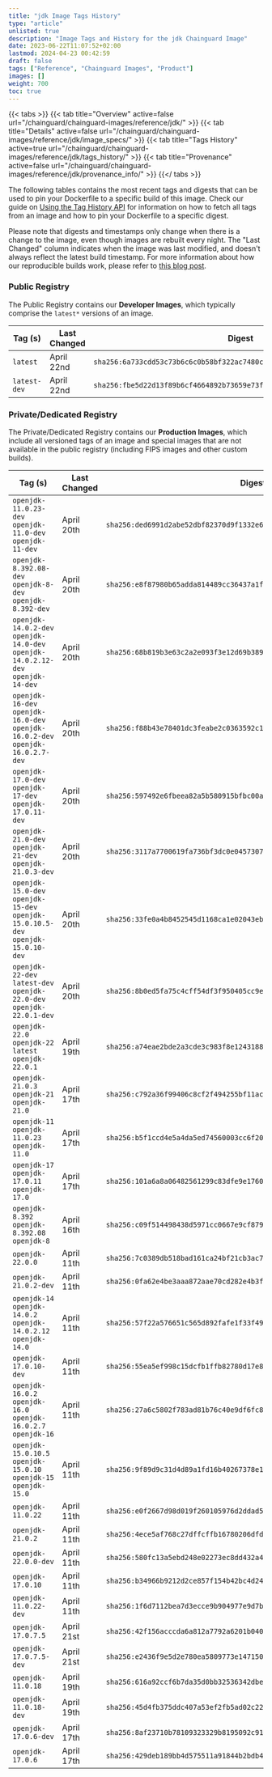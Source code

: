 ```yaml
---
title: "jdk Image Tags History"
type: "article"
unlisted: true
description: "Image Tags and History for the jdk Chainguard Image"
date: 2023-06-22T11:07:52+02:00
lastmod: 2024-04-23 00:42:59
draft: false
tags: ["Reference", "Chainguard Images", "Product"]
images: []
weight: 700
toc: true
---
```


{{< tabs >}}
{{< tab title="Overview" active=false url="/chainguard/chainguard-images/reference/jdk/" >}}
{{< tab title="Details" active=false url="/chainguard/chainguard-images/reference/jdk/image_specs/" >}}
{{< tab title="Tags History" active=true url="/chainguard/chainguard-images/reference/jdk/tags_history/" >}}
{{< tab title="Provenance" active=false url="/chainguard/chainguard-images/reference/jdk/provenance_info/" >}}
{{</ tabs >}}

The following tables contains the most recent tags and digests that can be used to pin your Dockerfile to a specific build of this image. Check our guide on [Using the Tag History API](/chainguard/chainguard-images/using-the-tag-history-api/) for information on how to fetch all tags from an image and how to pin your Dockerfile to a specific digest.

Please note that digests and timestamps only change when there is a change to the image, even though images are rebuilt every night. The "Last Changed" column indicates when the image was last modified, and doesn't always reflect the latest build timestamp. For more information about how our reproducible builds work, please refer to [this blog post](https://www.chainguard.dev/unchained/reproducing-chainguards-reproducible-image-builds).

### Public Registry
The Public Registry contains our **Developer Images**, which typically comprise the `latest*` versions of an image.

| Tag (s)       | Last Changed | Digest                                                                    |
|---------------|--------------|---------------------------------------------------------------------------|
|  `latest`     | April 22nd   | `sha256:6a733cdd53c73b6c6c0b58bf322ac7480c38e9271d277bb141debaa9f4ec066d` |
|  `latest-dev` | April 22nd   | `sha256:fbe5d22d13f89b6cf4664892b73659e73f149fe270c76482bffd798447176755` |


### Private/Dedicated Registry
The Private/Dedicated Registry contains our **Production Images**, which include all versioned tags of an image and special images that are not available in the public registry (including FIPS images and other custom builds).

| Tag (s)                                                                            | Last Changed | Digest                                                                    |
|------------------------------------------------------------------------------------|--------------|---------------------------------------------------------------------------|
|  `openjdk-11.0.23-dev` `openjdk-11.0-dev` `openjdk-11-dev`                         | April 20th   | `sha256:ded6991d2abe52dbf82370d9f1332e6024c6dfd58e47806dafd3eb34f418128a` |
|  `openjdk-8.392.08-dev` `openjdk-8-dev` `openjdk-8.392-dev`                        | April 20th   | `sha256:e8f87980b65adda814489cc36437a1f16cd4db7758cc33fc63724315967c204b` |
|  `openjdk-14.0.2-dev` `openjdk-14.0-dev` `openjdk-14.0.2.12-dev` `openjdk-14-dev`  | April 20th   | `sha256:68b819b3e63c2a2e093f3e12d69b3899fdd7daec1b9d27810213914b86d1f13c` |
|  `openjdk-16-dev` `openjdk-16.0-dev` `openjdk-16.0.2-dev` `openjdk-16.0.2.7-dev`   | April 20th   | `sha256:f88b43e78401dc3feabe2c0363592c19d0d34e7fd6a16152d3861c653bdf7e1e` |
|  `openjdk-17.0-dev` `openjdk-17-dev` `openjdk-17.0.11-dev`                         | April 20th   | `sha256:597492e6fbeea82a5b580915bfbc00ac578c08ec2b18647dca592f3c00554085` |
|  `openjdk-21.0-dev` `openjdk-21-dev` `openjdk-21.0.3-dev`                          | April 20th   | `sha256:3117a7700619fa736bf3dc0e04573071a0f3274b16c44828ca6806fe48d224ee` |
|  `openjdk-15.0-dev` `openjdk-15-dev` `openjdk-15.0.10.5-dev` `openjdk-15.0.10-dev` | April 20th   | `sha256:33fe0a4b8452545d1168ca1e02043eb0cbde415a12c53ec039311ab6423ab9cf` |
|  `openjdk-22-dev` `latest-dev` `openjdk-22.0-dev` `openjdk-22.0.1-dev`             | April 20th   | `sha256:8b0ed5fa75c4cff54df3f950405cc9ec3f5c3b7d4abd2c93b7f9517c7fde1acb` |
|  `openjdk-22.0` `openjdk-22` `latest` `openjdk-22.0.1`                             | April 19th   | `sha256:a74eae2bde2a3cde3c983f8e12431884220e1f1f82a3e260d0d46dba770f8464` |
|  `openjdk-21.0.3` `openjdk-21` `openjdk-21.0`                                      | April 17th   | `sha256:c792a36f99406c8cf2f494255bf11acedc166536a22983ee9fb00ae555f55305` |
|  `openjdk-11` `openjdk-11.0.23` `openjdk-11.0`                                     | April 17th   | `sha256:b5f1ccd4e5a4da5ed74560003cc6f205a3d681dca74fc179bb35bb942c2f6dfb` |
|  `openjdk-17` `openjdk-17.0.11` `openjdk-17.0`                                     | April 17th   | `sha256:101a6a8a06482561299c83dfe9e17603909a36ae94de97c974fea9126895a6e7` |
|  `openjdk-8.392` `openjdk-8.392.08` `openjdk-8`                                    | April 16th   | `sha256:c09f514498438d5971cc0667e9cf8798a16a6b21634337d248ff5905ada10568` |
|  `openjdk-22.0.0`                                                                  | April 11th   | `sha256:7c0389db518bad161ca24bf21cb3ac79f7e724168847035994cc3a49c518a31a` |
|  `openjdk-21.0.2-dev`                                                              | April 11th   | `sha256:0fa62e4be3aaa872aae70cd282e4b3f3bbfba68b9c746c472c68fccdcb403a03` |
|  `openjdk-14` `openjdk-14.0.2` `openjdk-14.0.2.12` `openjdk-14.0`                  | April 11th   | `sha256:57f22a576651c565d892fafe1f33f49fee25ed612f977b59d5695363a2954f32` |
|  `openjdk-17.0.10-dev`                                                             | April 11th   | `sha256:55ea5ef998c15dcfb1ffb82780d17e89f68f8f0c65b1a96ff71ce71220589926` |
|  `openjdk-16.0.2` `openjdk-16.0` `openjdk-16.0.2.7` `openjdk-16`                   | April 11th   | `sha256:27a6c5802f783ad81b76c40e9df6fc82afa1640878555eae1628f8db3e3b1913` |
|  `openjdk-15.0.10.5` `openjdk-15.0.10` `openjdk-15` `openjdk-15.0`                 | April 11th   | `sha256:9f89d9c31d4d89a1fd16b40267378e1cdca79442666aeb99afffb4da06de5af1` |
|  `openjdk-11.0.22`                                                                 | April 11th   | `sha256:e0f2667d98d019f260105976d2ddad5eeebda2cdd66299bd43212707062354d8` |
|  `openjdk-21.0.2`                                                                  | April 11th   | `sha256:4ece5af768c27dffcffb16780206dfdcd4b45c7edc682250d1b498cb2267d30c` |
|  `openjdk-22.0.0-dev`                                                              | April 11th   | `sha256:580fc13a5ebd248e02273ec8dd432a490813ce8eb45005e0fde8dd05f6ae38d6` |
|  `openjdk-17.0.10`                                                                 | April 11th   | `sha256:b34966b9212d2ce857f154b42bc4d242e0f46a68fb175a4b24d0dbdaafc6bf8b` |
|  `openjdk-11.0.22-dev`                                                             | April 11th   | `sha256:1f6d7112bea7d3ecce9b904977e9d7b9c771a1456313b49baf7d180de6d6c7b9` |
|  `openjdk-17.0.7.5`                                                                | April 21st   | `sha256:42f156acccda6a812a7792a6201b040080865c08d8d88602c9ef7a03c1fb291d` |
|  `openjdk-17.0.7.5-dev`                                                            | April 21st   | `sha256:e2436f9e5d2e780ea5809773e14715030fe90c677badba52a4d134e649beb8c3` |
|  `openjdk-11.0.18`                                                                 | April 19th   | `sha256:616a92ccf6b7da35d0bb32536342dbe71d44aec2a8056f3eba8835d3259806e5` |
|  `openjdk-11.0.18-dev`                                                             | April 19th   | `sha256:45d4fb375ddc407a53ef2fb5ad02c22dfb49e7ce11f1dc9f265552f29c8fc467` |
|  `openjdk-17.0.6-dev`                                                              | April 17th   | `sha256:8af23710b78109323329b8195092c9185f81ed7b002f363fbd85a95ad35bf40c` |
|  `openjdk-17.0.6`                                                                  | April 17th   | `sha256:429deb189bb4d575511a91844b2bdb45e3be956b748b2756408e3be517210541` |

